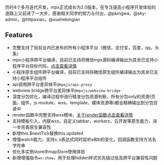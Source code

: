 历时4个多月迭代开发，mpx正式成长为2.0版本，在专注提高小程序开发体验的道路上又前进了一大步，感谢相关同学的努力与付出，@pkingwa，@sky-admin，@httpsxiao，@xuehebinglan

## Features

* 完整支持了目前业内已发布的所有小程序平台（微信，支付宝，百度，qq，头条）
* mpx小程序跨平台编译，目前已支持将微信mpx源码编译输出为其余已支持小程序平台目标代码，[点击查看详情](https://didi.github.io/mpx/platform.html#%E8%B7%A8%E5%B9%B3%E5%8F%B0%E7%BC%96%E8%AF%91)
* 小程序原生组件跨平台编译，目前已支持将微信原生组件编译输出为其余已支持小程序平台组件
* api调用跨平台差异抹平`@mpxjs/api-proxy`
* webview bridge跨平台差异抹平`@mpxjs/webview-bridge`
* 深度分包优化，编译过程中进行精准分包资源判断，所有分包only的资源(页面，组件，js module，wxs，template，媒体资源等)都会精确输出到分包目录中
* render函数中完整支持wxs模块，[关于render函数点击查看详情](https://didi.github.io/mpx/understanding/understanding.html#%E6%95%B0%E6%8D%AE%E5%93%8D%E5%BA%94%E4%B8%8E%E6%80%A7%E8%83%BD%E4%BC%98%E5%8C%96)
* 支持模板引入，内联wxs，自定义tabbar，workers，云开发等原生能力，进一步完善原生兼容性
* 新增this.$nextTick替换this.updated
* 增强watch能力，支持`a,b`表达式同时监听a和b的变化，回调函数支持方法名字符串
* 优化多实例store中mapStore使用体验
* 新增增强指令`wx:show`，用于处理hidden样式优先级过低及跨平台兼容性问题
